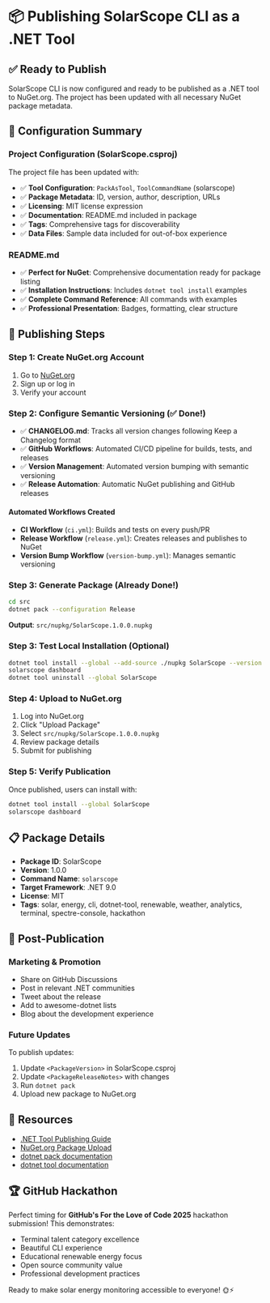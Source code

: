 # 📦 Publishing SolarScope CLI as a .NET Tool

## ✅ Ready to Publish

SolarScope CLI is now configured and ready to be published as a .NET tool to NuGet.org. The project has been updated with all necessary NuGet package metadata.

## 🔧 Configuration Summary

### Project Configuration (SolarScope.csproj)

The project file has been updated with:

- ✅ **Tool Configuration**: `PackAsTool`, `ToolCommandName` (solarscope)
- ✅ **Package Metadata**: ID, version, author, description, URLs
- ✅ **Licensing**: MIT license expression
- ✅ **Documentation**: README.md included in package
- ✅ **Tags**: Comprehensive tags for discoverability
- ✅ **Data Files**: Sample data included for out-of-box experience

### README.md

- ✅ **Perfect for NuGet**: Comprehensive documentation ready for package listing
- ✅ **Installation Instructions**: Includes `dotnet tool install` examples
- ✅ **Complete Command Reference**: All commands with examples
- ✅ **Professional Presentation**: Badges, formatting, clear structure

## 🚀 Publishing Steps

### Step 1: Create NuGet.org Account

1. Go to [NuGet.org](https://www.nuget.org/)
2. Sign up or log in
3. Verify your account

### Step 2: Configure Semantic Versioning (✅ Done!)

- ✅ **CHANGELOG.md**: Tracks all version changes following Keep a Changelog format
- ✅ **GitHub Workflows**: Automated CI/CD pipeline for builds, tests, and releases
- ✅ **Version Management**: Automated version bumping with semantic versioning
- ✅ **Release Automation**: Automatic NuGet publishing and GitHub releases

#### Automated Workflows Created

- **CI Workflow** (`ci.yml`): Builds and tests on every push/PR
- **Release Workflow** (`release.yml`): Creates releases and publishes to NuGet
- **Version Bump Workflow** (`version-bump.yml`): Manages semantic versioning

### Step 3: Generate Package (Already Done!)

```bash
cd src
dotnet pack --configuration Release
```

**Output**: `src/nupkg/SolarScope.1.0.0.nupkg`

### Step 3: Test Local Installation (Optional)

```bash
dotnet tool install --global --add-source ./nupkg SolarScope --version 1.0.0
solarscope dashboard
dotnet tool uninstall --global SolarScope
```

### Step 4: Upload to NuGet.org

1. Log into NuGet.org
2. Click "Upload Package"
3. Select `src/nupkg/SolarScope.1.0.0.nupkg`
4. Review package details
5. Submit for publishing

### Step 5: Verify Publication

Once published, users can install with:

```bash
dotnet tool install --global SolarScope
solarscope dashboard
```

## 📋 Package Details

- **Package ID**: SolarScope
- **Version**: 1.0.0
- **Command Name**: `solarscope`
- **Target Framework**: .NET 9.0
- **License**: MIT
- **Tags**: solar, energy, cli, dotnet-tool, renewable, weather, analytics, terminal, spectre-console, hackathon

## 🎯 Post-Publication

### Marketing & Promotion

- Share on GitHub Discussions
- Post in relevant .NET communities
- Tweet about the release
- Add to awesome-dotnet lists
- Blog about the development experience

### Future Updates

To publish updates:

1. Update `<PackageVersion>` in SolarScope.csproj
2. Update `<PackageReleaseNotes>` with changes
3. Run `dotnet pack`
4. Upload new package to NuGet.org

## 🔗 Resources

- [.NET Tool Publishing Guide](https://matthewregis.dev/posts/5-steps-for-publishing-a-dotnet-tool-to-nuget-org)
- [NuGet.org Package Upload](https://www.nuget.org/packages/manage/upload)
- [dotnet pack documentation](https://docs.microsoft.com/en-us/dotnet/core/tools/dotnet-pack)
- [dotnet tool documentation](https://docs.microsoft.com/en-us/dotnet/core/tools/global-tools)

## 🏆 GitHub Hackathon

Perfect timing for **GitHub's For the Love of Code 2025** hackathon submission! This demonstrates:

- Terminal talent category excellence
- Beautiful CLI experience
- Educational renewable energy focus
- Open source community value
- Professional development practices

Ready to make solar energy monitoring accessible to everyone! 🌞⚡
